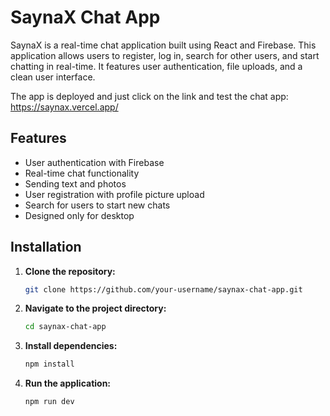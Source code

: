# SaynaX Chat App

SaynaX is a real-time chat application built using React and Firebase. This application allows users to register, log in, search for other users, and start chatting in real-time. It features user authentication, file uploads, and a clean user interface.

The app is deployed and just click on the link and test the chat app: https://saynax.vercel.app/

## Features

- User authentication with Firebase
- Real-time chat functionality
- Sending text and photos
- User registration with profile picture upload
- Search for users to start new chats
- Designed only for desktop

## Installation

1. **Clone the repository:**

   ```bash
   git clone https://github.com/your-username/saynax-chat-app.git
   
2. **Navigate to the project directory:**

   ```bash
   cd saynax-chat-app
   
3. **Install dependencies:**

   ```bash
   npm install
   
4. **Run the application:**
   ```bash
   npm run dev


